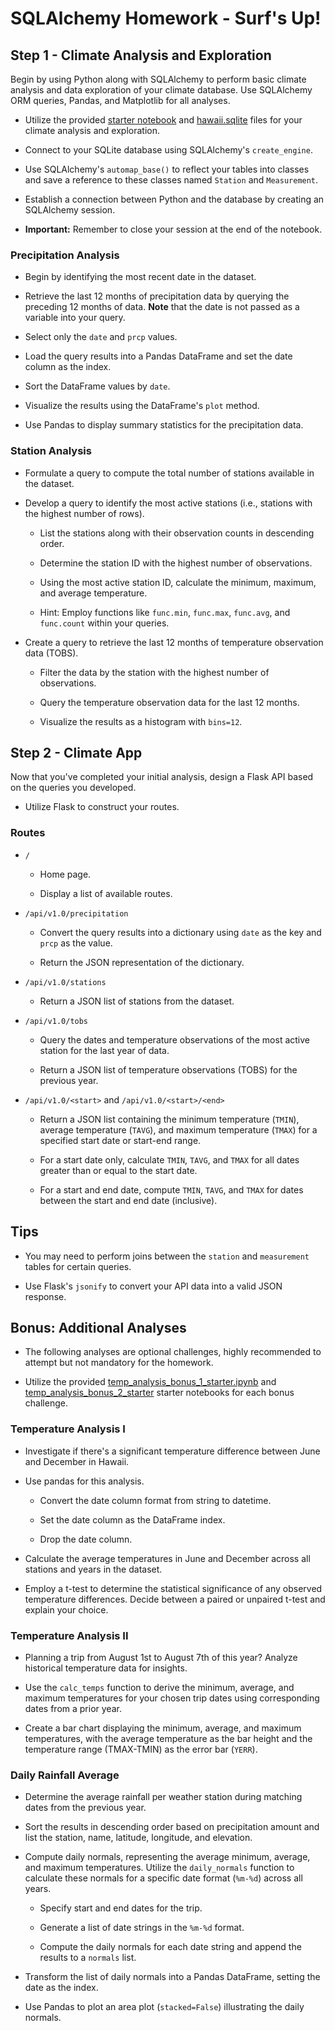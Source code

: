 # SQLAlchemy Homework - Surf's Up!

## Step 1 - Climate Analysis and Exploration

Begin by using Python along with SQLAlchemy to perform basic climate analysis and data exploration of your climate database. Use SQLAlchemy ORM queries, Pandas, and Matplotlib for all analyses.

* Utilize the provided [starter notebook](SurfsUp/climate_starter.ipynb) and [hawaii.sqlite](SurfsUp/Resources/hawaii.sqlite) files for your climate analysis and exploration.

* Connect to your SQLite database using SQLAlchemy's `create_engine`.

* Use SQLAlchemy's `automap_base()` to reflect your tables into classes and save a reference to these classes named `Station` and `Measurement`.

* Establish a connection between Python and the database by creating an SQLAlchemy session.

* **Important:** Remember to close your session at the end of the notebook.

### Precipitation Analysis

* Begin by identifying the most recent date in the dataset.

* Retrieve the last 12 months of precipitation data by querying the preceding 12 months of data. **Note** that the date is not passed as a variable into your query.

* Select only the `date` and `prcp` values.

* Load the query results into a Pandas DataFrame and set the date column as the index.

* Sort the DataFrame values by `date`.

* Visualize the results using the DataFrame's `plot` method.

* Use Pandas to display summary statistics for the precipitation data.

### Station Analysis

* Formulate a query to compute the total number of stations available in the dataset.

* Develop a query to identify the most active stations (i.e., stations with the highest number of rows).

  * List the stations along with their observation counts in descending order.

  * Determine the station ID with the highest number of observations.

  * Using the most active station ID, calculate the minimum, maximum, and average temperature.

  * Hint: Employ functions like `func.min`, `func.max`, `func.avg`, and `func.count` within your queries.

* Create a query to retrieve the last 12 months of temperature observation data (TOBS).

  * Filter the data by the station with the highest number of observations.

  * Query the temperature observation data for the last 12 months.

  * Visualize the results as a histogram with `bins=12`.

## Step 2 - Climate App

Now that you've completed your initial analysis, design a Flask API based on the queries you developed.

* Utilize Flask to construct your routes.

### Routes

* `/`

  * Home page.

  * Display a list of available routes.

* `/api/v1.0/precipitation`

  * Convert the query results into a dictionary using `date` as the key and `prcp` as the value.

  * Return the JSON representation of the dictionary.

* `/api/v1.0/stations`

  * Return a JSON list of stations from the dataset.

* `/api/v1.0/tobs`

  * Query the dates and temperature observations of the most active station for the last year of data.

  * Return a JSON list of temperature observations (TOBS) for the previous year.

* `/api/v1.0/<start>` and `/api/v1.0/<start>/<end>`

  * Return a JSON list containing the minimum temperature (`TMIN`), average temperature (`TAVG`), and maximum temperature (`TMAX`) for a specified start date or start-end range.

  * For a start date only, calculate `TMIN`, `TAVG`, and `TMAX` for all dates greater than or equal to the start date.

  * For a start and end date, compute `TMIN`, `TAVG`, and `TMAX` for dates between the start and end date (inclusive).

## Tips

* You may need to perform joins between the `station` and `measurement` tables for certain queries.

* Use Flask's `jsonify` to convert your API data into a valid JSON response.

## Bonus: Additional Analyses

* The following analyses are optional challenges, highly recommended to attempt but not mandatory for the homework.

* Utilize the provided [temp_analysis_bonus_1_starter.ipynb](SurfsUp/temp_analysis_bonus_1_starter.ipynb) and [temp_analysis_bonus_2_starter](SurfsUp/temp_analysis_bonus_2_starter.ipynb) starter notebooks for each bonus challenge.

### Temperature Analysis I

* Investigate if there's a significant temperature difference between June and December in Hawaii.

* Use pandas for this analysis.

  * Convert the date column format from string to datetime.

  * Set the date column as the DataFrame index.

  * Drop the date column.

* Calculate the average temperatures in June and December across all stations and years in the dataset.

* Employ a t-test to determine the statistical significance of any observed temperature differences. Decide between a paired or unpaired t-test and explain your choice.

### Temperature Analysis II

* Planning a trip from August 1st to August 7th of this year? Analyze historical temperature data for insights.

* Use the `calc_temps` function to derive the minimum, average, and maximum temperatures for your chosen trip dates using corresponding dates from a prior year.

* Create a bar chart displaying the minimum, average, and maximum temperatures, with the average temperature as the bar height and the temperature range (TMAX-TMIN) as the error bar (`YERR`).

### Daily Rainfall Average

* Determine the average rainfall per weather station during matching dates from the previous year.

* Sort the results in descending order based on precipitation amount and list the station, name, latitude, longitude, and elevation.

* Compute daily normals, representing the average minimum, average, and maximum temperatures. Utilize the `daily_normals` function to calculate these normals for a specific date format (`%m-%d`) across all years.

  * Specify start and end dates for the trip.

  * Generate a list of date strings in the `%m-%d` format.

  * Compute the daily normals for each date string and append the results to a `normals` list.

* Transform the list of daily normals into a Pandas DataFrame, setting the date as the index.

* Use Pandas to plot an area plot (`stacked=False`) illustrating the daily normals.
